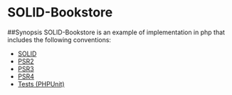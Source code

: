 # SOLID-Bookstore
##Synopsis
SOLID-Bookstore is an example of implementation in php that includes the following conventions:

- [SOLID](https://en.wikipedia.org/wiki/SOLID_(object-oriented_design))
- [PSR2](https://github.com/php-fig/fig-standards/blob/master/accepted/PSR-2-coding-style-guide.md)
- [PSR3](https://github.com/php-fig/fig-standards/blob/master/accepted/PSR-3-logger-interface.md)
- [PSR4](http://www.php-fig.org/psr/psr-4/)
- [Tests (PHPUnit)](https://phpunit.de/)
